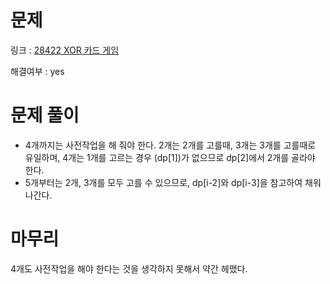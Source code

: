 # 문제
링크 : [28422 XOR 카드 게임](https://www.acmicpc.net/problem/28422)

해결여부 : yes

# 문제 풀이
- 4개까지는 사전작업을 해 줘야 한다. 2개는 2개를 고를때, 3개는 3개를 고를때로 유일하며, 4개는 1개를 고르는 경우 (dp[1])가 없으므로 dp[2]에서 2개를 골라야 한다.
- 5개부터는 2개, 3개를 모두 고를 수 있으므로, dp[i-2]와 dp[i-3]을 참고하여 채워 나간다.

# 마무리
4개도 사전작업을 해야 한다는 것을 생각하지 못해서 약간 헤맸다.